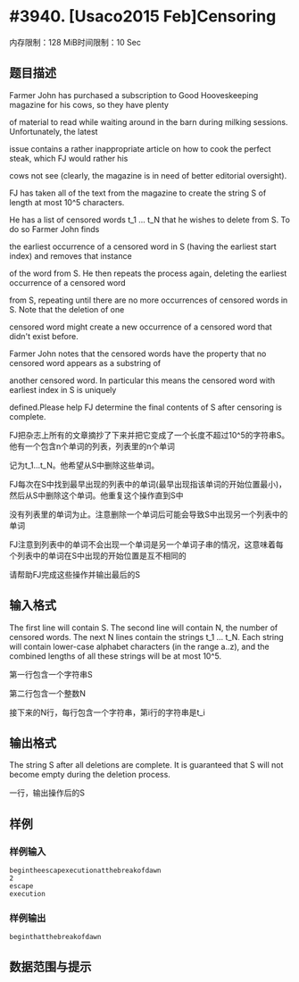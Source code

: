 # #3940. [Usaco2015 Feb]Censoring

内存限制：128 MiB时间限制：10 Sec

## 题目描述

Farmer John has purchased a subscription to Good Hooveskeeping magazine for his cows, so they have plenty 

of material to read while waiting around in the barn during milking sessions. Unfortunately, the latest 

issue contains a rather inappropriate article on how to cook the perfect steak, which FJ would rather his 

cows not see (clearly, the magazine is in need of better editorial oversight).

FJ has taken all of the text from the magazine to create the string S of length at most 10^5 characters. 

He has a list of censored words t_1 ... t_N that he wishes to delete from S. To do so Farmer John finds 

the earliest occurrence of a censored word in S (having the earliest start index) and removes that instance 

of the word from S. He then repeats the process again, deleting the earliest occurrence of a censored word 

from S, repeating until there are no more occurrences of censored words in S. Note that the deletion of one 

censored word might create a new occurrence of a censored word that didn't exist before.

Farmer John notes that the censored words have the property that no censored word appears as a substring of 

another censored word. In particular this means the censored word with earliest index in S is uniquely 

defined.Please help FJ determine the final contents of S after censoring is complete.

FJ把杂志上所有的文章摘抄了下来并把它变成了一个长度不超过10^5的字符串S。他有一个包含n个单词的列表，列表里的n个单词

记为t_1...t_N。他希望从S中删除这些单词。 

FJ每次在S中找到最早出现的列表中的单词(最早出现指该单词的开始位置最小)，然后从S中删除这个单词。他重复这个操作直到S中

没有列表里的单词为止。注意删除一个单词后可能会导致S中出现另一个列表中的单词 

FJ注意到列表中的单词不会出现一个单词是另一个单词子串的情况，这意味着每个列表中的单词在S中出现的开始位置是互不相同的 

请帮助FJ完成这些操作并输出最后的S

## 输入格式

The first line will contain S. The second line will contain N, the number of censored words. The next N lines contain the strings t_1 ... t_N. Each string will contain lower-case alphabet characters (in the range a..z), and the combined lengths of all these strings will be at most 10^5.

第一行包含一个字符串S 

第二行包含一个整数N 

接下来的N行，每行包含一个字符串，第i行的字符串是t_i

## 输出格式

The string S after all deletions are complete. It is guaranteed that S will not become empty during the deletion process.

一行，输出操作后的S

## 样例

### 样例输入

    
    begintheescapexecutionatthebreakofdawn
    2
    escape
    execution
    

### 样例输出

    
    beginthatthebreakofdawn
    

## 数据范围与提示
